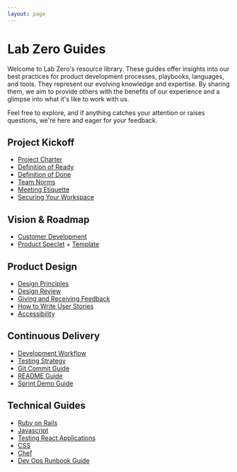 ```yaml
---
layout: page
---
```


# Lab Zero Guides

Welcome to Lab Zero's resource library. These guides offer insights into our best practices for product development processes, playbooks, languages, and tools. They represent our evolving knowledge and expertise. By sharing them, we aim to provide others with the benefits of our experience and  a glimpse into what it's like to work with us.

Feel free to explore, and if anything catches your attention or raises questions, we're here and eager for your feedback.


## Project Kickoff

- [Project Charter](/project_kickoff/project_charter.md)
- [Definition of Ready](/project_kickoff/definition-of-ready.md)
- [Definition of Done](/project_kickoff/dod.md)
- [Team Norms](/project_kickoff/team_norms.md)
- [Meeting Etiquette](/project_kickoff/meeting-etiquette.md)
- [Securing Your Workspace](/project_kickoff/securing_your_workspace.md)

## Vision & Roadmap

- [Customer Development](/vision_and_roadmap/customer_development_playbook.md)
- [Product Speclet](/vision_and_roadmap/speclet.md) + [Template](/vision_and_roadmap/speclet_template.md)

## Product Design

- [Design Principles](/product_design/design_principles.md)
- [Design Review](/product_design/design-review-best-practices.md)
- [Giving and Receiving Feedback](/product_design/giving-and-receiving-design-feedback.md)
- [How to Write User Stories](/product_design/how_we_write_user_stories.md)
- [Accessibility](/product_design/accessibility_guide.md)

## Continuous Delivery

- [Development Workflow](/continuous_delivery/development_workflow.md)
- [Testing Strategy](/continuous_delivery/testing_strategy.md)
- [Git Commit Guide](/continuous_delivery/commit_guide.md)
- [README Guide](/continuous_delivery/readme_guide.md)
- [Sprint Demo Guide](/continuous_delivery/demo_guide.md)

## Technical Guides

- [Ruby on Rails](/technical_guides/ruby_on_rails.md)
- [Javascript](/technical_guides/javascript-code-style-quality-rules.md)
- [Testing React Applications](/technical_guides/react-testing.md)
- [CSS](technical_guides/css.md)
- [Chef](technical_guides/chef.md)
- [Dev Ops Runbook Guide](/technical_guides/dev_ops_runbook_guide.md)

